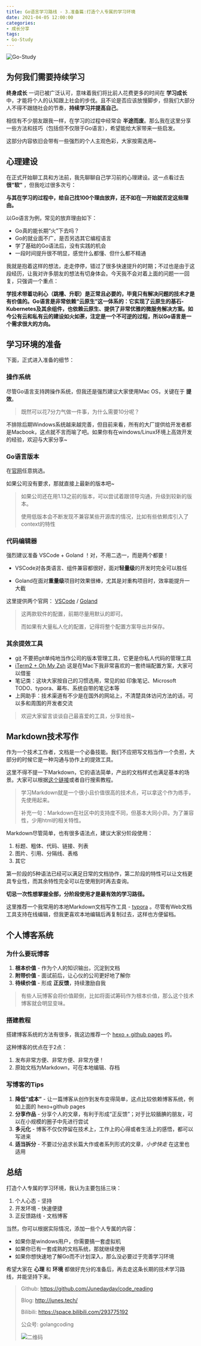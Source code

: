 ```yaml
---
title: Go语言学习路线 - 3.准备篇:打造个人专属的学习环境
date: 2021-04-05 12:00:00
categories: 
- 成长分享
tags:
- Go-Study
---
```


![Go-Study](https://i.loli.net/2021/02/28/BnVH86E5owhsaFd.jpg)



## 为何我们需要持续学习

**终身成长** 一词已被广泛认可，意味着我们将比前人花费更多的时间在 **学习成长** 中，才能将个人的认知跟上社会的步伐。且不论是否应该放慢脚步，但我们大部分人不得不跟随社会的节奏，**持续学习并提高自己**。

相信有不少朋友跟我一样，在学习的过程中经常会 **半途而废**。那么我在这里分享一些方法和技巧（包括但不仅限于Go语言），希望能给大家带来一些启发。

这部分内容依旧会带有一些强烈的个人主观色彩，大家按需选用~



## 心理建设

在正式开始聊工具和方法前，我先聊聊自己学习前的心理建设。这一点看过去 **很“软”** ，但我吃过很多次亏：

**与其在学习的过程中，给自己找100个理由放弃，还不如在一开始就否定这些理由。** 

以Go语言为例，常见的放弃理由如下：

- Go真的能长期“火”下去吗？
- Go的就业面不广，是否另选其它编程语言
- 学了基础的Go语法后，没有实践的机会
- 一段时间提升很不明显，感觉什么都懂、但什么都不精通

我就是抱着这样的想法，走走停停，错过了很多快速提升的时期；不过也是由于这段经历，让我对许多朋友的想法有切身体会。今天我不会对着上面的问题一一回复，只强调一个重点：

**学技术带着功利心（跳槽、升职）是正常且必要的，毕竟只有解决问题的技术才是有价值的。Go语言是非常依赖“云原生”这一体系的：它实现了云原生的基石-Kubernetes及其余组件，也依赖云原生、提供了非常优雅的微服务解决方案。如今公有云和私有云的建设如火如荼，注定是一个不可逆的过程，所以Go语言是一个需求很大的方向。**



## 学习环境的准备

下面，正式进入准备的细节：

### 操作系统

尽管Go语言支持跨操作系统，但我还是强烈建议大家使用Mac OS，关键在于 **提效**。

>  既然可以花7分力气做一件事，为什么需要10分呢？

不排除后期Windows系统越来越完善，但目前来看，所有的大厂提供给开发者都是Macbook，这点就不言而喻了吧。如果你有在windows/Linux环境上高效开发的经验，欢迎与大家分享~



### Go语言版本

在[官网](https://golang.google.cn/dl/)任意挑选。

如果公司没有要求，那就直接上最新的版本吧~

> 如果公司还在用1.13之前的版本，可以尝试着跟领导沟通，升级到较新的版本。
>
> 使用低版本会不断发现不兼容某些开源库的情况，比如有些依赖库引入了context的特性



### 代码编辑器

强烈建议准备 VSCode + Goland ！对，不用二选一，而是两个都要！

- VSCode对各类语言、组件兼容都很好，面对**轻量级**的开发时完全可以胜任

- Goland在面对**重量级**项目时效果很棒，尤其是对重构项目时，效率能提升一大截

这里提供两个官网： [VSCode](https://code.visualstudio.com/) / [Goland](https://www.jetbrains.com/go/)

> 这两款软件的配置，前期尽量用默认的即可。
>
> 而如果有大量私人化的配置，记得将整个配置方案导出并保存。



### 其余提效工具

- [git](https://git-scm.com/) 不要把git单纯地当作公司的版本管理工具，它更是你私人代码的管理工具
- [iTerm2 + Oh My Zsh](https://segmentfault.com/a/1190000014992947) 这是在Mac下我非常喜欢的一套终端配置方案，大家可以借鉴
- 笔记类：这块大家按自己的习惯选用，常见的如 印象笔记、Microsoft TODO、typora、幕布、系统自带的笔记本等
- 上网助手：技术渠道有不少是在国外的网站上，不清楚具体访问方法的话，可以多和周围的开发者交流

> 欢迎大家留言谈谈自己最喜爱的工具，分享给我~



## Markdown技术写作

作为一个技术工作者，文档是一个必备技能。我们不应把写文档当作一个负担，大部分的时候它是一种沟通与协作上的提效工具。

这里不得不提一下Markdown，它的语法简单，产出的文档样式也满足基本的场景。大家可以根据[这个链接](https://www.markdown.xyz/basic-syntax/)或者自行搜索教程。

> 学习Markdown就是一个很小且价值很高的技术点，可以拿这个作为练手，先使用起来。
>
> 补充一句：Markdown在社区中的支持度不同，但基本大同小异。为了兼容性，少用html的相关特性。

Markdown尽管简单，也有很多语法点，建议大家分阶段使用：

1. 标题、粗体、代码、链接、列表
2. 图片、引用、分隔线、表格
3. 其它

第一阶段的5种语法已经可以满足日常的文档协作，第二阶段的特性可以让文档更具专业性，而其余特性完全可以在使用到时再去查询。

**切忌一次性想掌握全部，分阶段使用才是最有效的学习路径。**

这里推荐一个我常用的本地Markdown文档写作工具 - [typora](https://typora.io/) 。尽管有Web文档工具支持在线编辑，但我更喜欢本地编辑后再复制过去，这样也方便留档。



## 个人博客系统

### 为什么要玩博客

1. **根本价值** - 作为个人的知识输出，沉淀到文档
2. **附带价值** - 面试前后，让心仪的公司更好地了解你
3. **待续价值** - 形成 **正反馈**，持续激励自我

> 有些人玩博客会将价值颠倒，比如将面试筹码作为根本价值，那么这个技术博客就会明显变味。

### 搭建教程

搭建博客系统的方法有很多，我这边推荐一个 [hexo + github pages](https://segmentfault.com/a/1190000017986794) 的。

这种博客的优点在于2点：

1. 发布非常方便、非常方便、非常方便！
2. 原始文档为Markdown，可在本地编辑、存档

### 写博客的Tips

1. **降低“成本”** - 让一篇博客从创作到发布变得简单，这点比较依赖博客系统，例如上面的 hexo+github pages
2. **分享作品** - 分享个人的文章，有利于形成“正反馈”；对于比较腼腆的朋友，可以在小规模的圈子中先进行尝试
3. **多元化** - 博客不仅仅停留在技术上，工作上的心得或者生活上的感悟，都可以写进来
4. **适当拆分** - 不要过分追求长篇大作或者系列形式的文章，*小步快走* 在这里也适用



## 总结

打造个人专属的学习环境，我认为主要包括三块：

1. 个人心态 - 坚持
2. 开发环境 - 快速便捷
3. 正反馈路线 - 文档博客

当然，你可以根据实际情况，添加一些个人专属的内容：

- 如果你是windows用户，你需要搞一套虚拟机
- 如果你已有一套成熟的文档系统，那就继续使用
- 如果你想快速地了解Go而不计划深入，那么没必要过于完善学习环境

希望大家在 **心理** 和 **环境** 都做好充分的准备后，再去走这条长期的技术学习路线，并能坚持下来。



> Github: https://github.com/Junedayday/code_reading
>
> Blog: http://junes.tech/
>
> Bilibili: https://space.bilibili.com/293775192
>
> 公众号: golangcoding
>
>  ![二维码](https://i.loli.net/2021/02/28/RPzy7Hjc9GZ8I3e.jpg)

